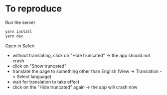 # To reproduce

Run the server
```sh
yarn install
yarn dev
```

Open in Safari
- without translating, click on "Hide truncated" -> the app should not crash
- click on "Show truncated"
- translate the page to something other than English (View -> Translation -> Select language)
- wait for translation to take effect
- click on the "Hide truncated" again -> the app will crash now
